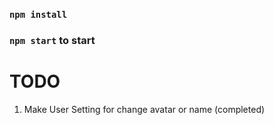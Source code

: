 ### `npm install`
### `npm start` to start

# TODO
1. Make User Setting for change avatar or name  (completed)
